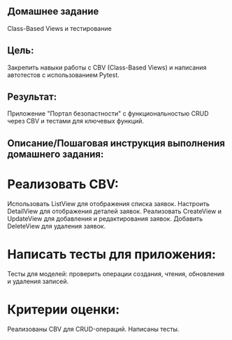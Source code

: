 ## Домашнее задание
Class-Based Views и тестирование

## Цель:
Закрепить навыки работы с CBV (Class-Based Views) и написания автотестов с использованием Pytest.

## Результат:
Приложение "Портал безопастности" с функциональностью CRUD через CBV и тестами для ключевых функций.


## Описание/Пошаговая инструкция выполнения домашнего задания:
# Реализовать CBV:
Использовать ListView для отображения списка заявок.
Настроить DetailView для отображения деталей заявок.
Реализовать CreateView и UpdateView для добавления и редактирования заявок.
Добавить DeleteView для удаления заявок.

# Написать тесты для приложения:
Тесты для моделей: проверить операции создания, чтения, обновления и удаления записей.

# Критерии оценки:
Реализованы CBV для CRUD-операций.
Написаны тесты.